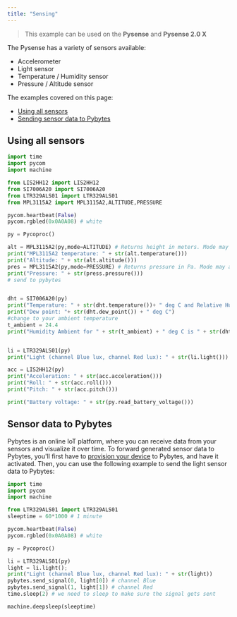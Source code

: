 ```yaml
---
title: "Sensing"
---
```

> This example can be used on the **Pysense** and **Pysense 2.0 X**

The Pysense has a variety of sensors available:
* Accelerometer
* Light sensor
* Temperature / Humidity sensor
* Pressure / Altitude sensor

The examples covered on this page:
* [Using all sensors](#using-all-senors)
* [Sending sensor data to Pybytes](#sensor-data-to-pybytes)

## Using all sensors

```python
import time
import pycom
import machine

from LIS2HH12 import LIS2HH12
from SI7006A20 import SI7006A20
from LTR329ALS01 import LTR329ALS01
from MPL3115A2 import MPL3115A2,ALTITUDE,PRESSURE

pycom.heartbeat(False)
pycom.rgbled(0x0A0A08) # white

py = Pycoproc()

alt = MPL3115A2(py,mode=ALTITUDE) # Returns height in meters. Mode may also be set to PRESSURE, returning a value in Pascals
print("MPL3115A2 temperature: " + str(alt.temperature()))
print("Altitude: " + str(alt.altitude()))
pres = MPL3115A2(py,mode=PRESSURE) # Returns pressure in Pa. Mode may also be set to ALTITUDE, returning a value in meters
print("Pressure: " + str(press.pressure()))
# send to pybytes


dht = SI7006A20(py)
print("Temperature: " + str(dht.temperature())+ " deg C and Relative Humidity: " + str(dht.humidity()) + " %RH")
print("Dew point: "+ str(dht.dew_point()) + " deg C")
#change to your ambient temperature
t_ambient = 24.4
print("Humidity Ambient for " + str(t_ambient) + " deg C is " + str(dht.humid_ambient(t_ambient)) + "%RH")


li = LTR329ALS01(py)
print("Light (channel Blue lux, channel Red lux): " + str(li.light()))

acc = LIS2HH12(py)
print("Acceleration: " + str(acc.acceleration()))
print("Roll: " + str(acc.roll()))
print("Pitch: " + str(acc.pitch()))

print("Battery voltage: " + str(py.read_battery_voltage()))
```

## Sensor data to Pybytes
Pybytes is an online IoT platform, where you can receive data from your sensors and visualize it over time. 
To forward generated sensor data to Pybytes, you'll first have to [provision your device](/pybytes/gettingstarted/) to Pybytes, and have it activated. Then, you can use the following example to send the light sensor data to Pybytes:

```python
import time
import pycom
import machine

from LTR329ALS01 import LTR329ALS01
sleeptime = 60*1000 # 1 minute

pycom.heartbeat(False)
pycom.rgbled(0x0A0A08) # white

py = Pycoproc()

li = LTR329ALS01(py)
light = li.light();
print("Light (channel Blue lux, channel Red lux): " + str(light))
pybytes.send_signal(0, light[0]) # channel Blue
pybytes.send_signal(1, light[1]) # channel Red
time.sleep(2) # we need to sleep to make sure the signal gets sent

machine.deepsleep(sleeptime)